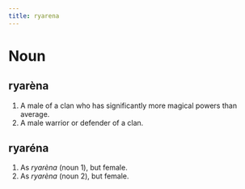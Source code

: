 ```yaml
---
title: ryarena
---
```


Noun
================================

ryarèna
----------------

1. A male of a clan who has significantly more magical powers than average.
2. A male warrior or defender of a clan.

ryaréna
----------------

1. As *ryarèna* (noun 1), but female.
1. As *ryarèna* (noun 2), but female.
